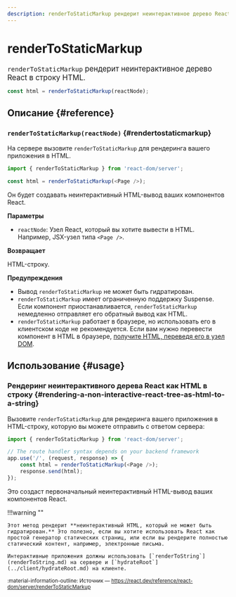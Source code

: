 ```yaml
---
description: renderToStaticMarkup рендерит неинтерактивное дерево React в строку HTML
---
```


# renderToStaticMarkup

<big>`renderToStaticMarkup` рендерит неинтерактивное дерево React в строку HTML.</big>

```js
const html = renderToStaticMarkup(reactNode);
```

## Описание {#reference}

### `renderToStaticMarkup(reactNode)` {#rendertostaticmarkup}

На сервере вызовите `renderToStaticMarkup` для рендеринга вашего приложения в HTML.

```js
import { renderToStaticMarkup } from 'react-dom/server';

const html = renderToStaticMarkup(<Page />);
```

Он будет создавать неинтерактивный HTML-вывод ваших компонентов React.

**Параметры**

-   `reactNode`: Узел React, который вы хотите вывести в HTML. Например, JSX-узел типа `<Page />`.

**Возвращает**

HTML-строку.

**Предупреждения**

-   Вывод `renderToStaticMarkup` не может быть гидратирован.
-   `renderToStaticMarkup` имеет ограниченную поддержку Suspense. Если компонент приостанавливается, `renderToStaticMarkup` немедленно отправляет его обратный вывод как HTML.
-   `renderToStaticMarkup` работает в браузере, но использовать его в клиентском коде не рекомендуется. Если вам нужно перевести компонент в HTML в браузере, [получите HTML, переведя его в узел DOM](renderToString.md#removing-rendertostring-from-the-client-code).

## Использование {#usage}

### Рендеринг неинтерактивного дерева React как HTML в строку {#rendering-a-non-interactive-react-tree-as-html-to-a-string}

Вызовите `renderToStaticMarkup` для рендеринга вашего приложения в HTML-строку, которую вы можете отправить с ответом сервера:

```js
import { renderToStaticMarkup } from 'react-dom/server';

// The route handler syntax depends on your backend framework
app.use('/', (request, response) => {
    const html = renderToStaticMarkup(<Page />);
    response.send(html);
});
```

Это создаст первоначальный неинтерактивный HTML-вывод ваших компонентов React.

!!!warning ""

    Этот метод рендерит **неинтерактивный HTML, который не может быть гидратирован.** Это полезно, если вы хотите использовать React как простой генератор статических страниц, или если вы рендерите полностью статический контент, например, электронные письма.

    Интерактивные приложения должны использовать [`renderToString`](renderToString.md) на сервере и [`hydrateRoot`](../client/hydrateRoot.md) на клиенте.

<small>:material-information-outline: Источник &mdash; <https://react.dev/reference/react-dom/server/renderToStaticMarkup></small>
